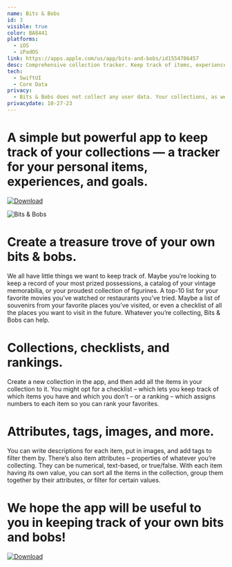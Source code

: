 ```yaml
---
name: Bits & Bobs
id: 3
visible: true
color: BA8441
platforms:
  - iOS
  - iPadOS
link: https://apps.apple.com/us/app/bits-and-bobs/id1554786457
desc: Comprehensive collection tracker. Keep track of items, experiences, or goals. Checklists, rankings, grouping, and sorting. Store photos, attributes, and text.
tech: 
  - SwiftUI
  - Core Data
privacy:
  - Bits & Bobs does not collect any user data. Your collections, as well as any other data you enter into the app, are stored locally on your device. We do not transfer your data to any other location, nor do we include any advertising or analytics software affiliated with third parties.
privacydate: 10-27-23
---
```


# A simple but powerful app to keep track of your collections — a tracker for your personal items, experiences, and goals.

[![Download](download.svg)](https://apps.apple.com/us/app/bits-and-bobs/id1554786457)

![Bits & Bobs](images/bitsandbobsphones.png)

# Create a treasure trove of your own bits & bobs.

We all have little things we want to keep track of. Maybe you’re looking to keep a record of your most prized possessions, a catalog of your vintage memorabilia, or your proudest collection of figurines. A top-10 list for your favorite movies you’ve watched or restaurants you’ve tried. Maybe a list of souvenirs from your favorite places you’ve visited, or even a checklist of all the places you want to visit in the future. Whatever you’re collecting, Bits & Bobs can help.

# Collections, checklists, and rankings.

Create a new collection in the app, and then add all the items in your collection to it. You might opt for a checklist – which lets you keep track of which items you have and which you don’t – or a ranking – which assigns numbers to each item so you can rank your favorites. 

# Attributes, tags, images, and more.

You can write descriptions for each item, put in images, and add tags to filter them by. There’s also item attributes – properties of whatever you’re collecting. They can be numerical, text-based, or true/false. With each item having its own value, you can sort all the items in the collection, group them together by their attributes, or filter for certain values. 

# We hope the app will be useful to you in keeping track of your own bits and bobs! 

[![Download](download.svg)](https://apps.apple.com/us/app/bits-and-bobs/id1554786457)